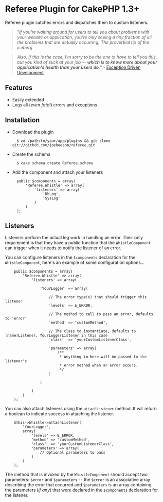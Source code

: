 # Referee Plugin for CakePHP 1.3+

Referee plugin catches errors and dispatches them to custom listeners.

> "*If you're waiting around for users to tell you about problems with your website or application, you're only seeing a tiny fraction of all the problems that are actually occurring. The proverbial tip of the iceberg.*

> *Also, if this is the case, I'm sorry to be the one to have to tell you this, but you kind of suck at your job -- **which is to know more about your application's health than your users do**.*" - [Exception Driven Development][1]

## Features
 * Easily extended
 * Logs all (*even fatal*) errors and exceptions

## Installation

* Download the plugin

        $ cd /path/to/your/app/plugins && git clone git://github.com/joebeeson/referee.git

* Create the schema

        $ cake schema create Referee.schema

* Add the component and attach your listeners

        public $components = array(
            'Referee.Whistle' => array(
                'listeners' => array(
                    'DbLog',
                    'SysLog'
                )
            )
        );

## Listeners

Listeners perform the actual leg work in handling an error. Their only requirement is that they have a public function that the `WhistleComponent` can trigger when it needs to notify the listener of an error. 

You can configure listeners in the `$components` declaration for the `WhistleComponent`, here's an example of some configuration options...

        public $components = array(
            'Referee.Whistle' => array(
                'listeners' => array(
 
                    'YourLogger' => array(

                        // The error type(s) that should trigger this listener
                        'levels' => E_ERROR,

                        // The method to call to pass an error, defaults to 'error'
                        'method' => 'customMethod',

                        // The class to instantiate, defaults to (name)Listener, YourLoggerListener in this case
                        'class'  => 'yourCustomListenerClass',

                        'parameters' => array(
                            /**
                             * Anything in here will be passed to the listener's
                             * error method when an error occurs.
                             */
                        )

                    )

                )
            )
        );

You can also attach listeners using the `attachListener` method. It will return a boolean to indicate success in attaching the listener.

        $this->Whistle->attachListener(
            'YourLogger',
            array(
                'levels' => E_ERROR,
                'method' => 'customMethod',
                'class'  => 'yourCustomListenerClass',
                'parameters' => array(
                    // Optional parameters to pass
                )
            )
        );

The method that is invoked by the `WhistleComponent` should accept two parameters: `$error` and `$parameters` -- the `$error` is an associative array describing the error that occurred and `$parameters` is an array containing the parameters (*if any*) that were declared in the `$components` declaration for the listener.

  [1]: http://www.codinghorror.com/blog/2009/04/exception-driven-development.html
